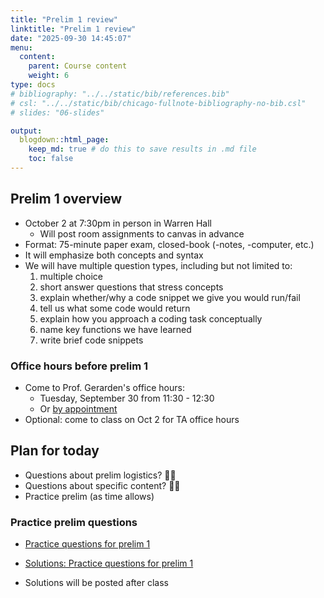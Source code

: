 ```yaml
---
title: "Prelim 1 review"
linktitle: "Prelim 1 review"
date: "2025-09-30 14:45:07"
menu:
  content:
    parent: Course content
    weight: 6
type: docs
# bibliography: "../../static/bib/references.bib"
# csl: "../../static/bib/chicago-fullnote-bibliography-no-bib.csl"
# slides: "06-slides"

output:
  blogdown::html_page:
    keep_md: true # do this to save results in .md file
    toc: false
---
```


## Prelim 1 overview
- October 2 at 7:30pm in person in Warren Hall
  - Will post room assignments to canvas in advance
- Format: 75-minute paper exam, closed-book (-notes, -computer, etc.)
- It will emphasize both concepts and syntax
- We will have multiple question types, including but not limited to:
  1. multiple choice
  2. short answer questions that stress concepts
  3. explain whether/why a code snippet we give you would run/fail
  4. tell us what some code would return
  5. explain how you approach a coding task conceptually
  6. name key functions we have learned
  7. write brief code snippets

### Office hours before prelim 1
- Come to Prof. Gerarden's office hours:
  - Tuesday, September 30 from 11:30 - 12:30
  - Or [by appointment](http://aem2850.youcanbook.me)
- Optional: come to class on Oct 2 for TA office hours

## Plan for today
- Questions about prelim logistics? :raising_hand_woman:
- Questions about specific content? :raising_hand_man:
- Practice prelim (as time allows)


### Practice prelim questions

- <i class="fas fa-book"></i> [Practice questions for prelim 1](/content/practice-prelims/prelim-1-practice.pdf)
- <i class="fas fa-book"></i> [Solutions: Practice questions for prelim 1](/content/practice-prelims/prelim-1-practice-solutions.pdf)

- <i class="fas fa-book"></i> Solutions will be posted after class

